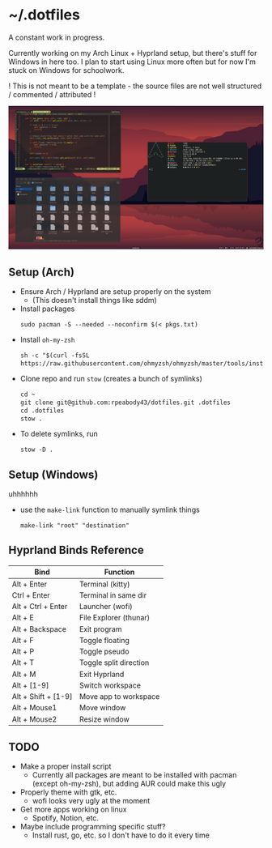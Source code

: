 # ~/.dotfiles
A constant work in progress.

Currently working on my Arch Linux + Hyprland setup, but there's stuff for 
Windows in here too. I plan to start using Linux more often but for now I'm
stuck on Windows for schoolwork.

! This is not meant to be a template - the source files are not 
well structured / commented / attributed !

![Screenshot](./screenshot.png)

## Setup (Arch)

- Ensure Arch / Hyprland are setup properly on the system
  - (This doesn't install things like sddm)
- Install packages
  ```
  sudo pacman -S --needed --noconfirm $(< pkgs.txt)
  ```
- Install `oh-my-zsh`
  ```
  sh -c "$(curl -fsSL https://raw.githubusercontent.com/ohmyzsh/ohmyzsh/master/tools/install.sh)"
  ```
- Clone repo and run `stow` (creates a bunch of symlinks)
  ```
  cd ~
  git clone git@github.com:rpeabody43/dotfiles.git .dotfiles
  cd .dotfiles
  stow .
  ```
- To delete symlinks, run
  ```
  stow -D .
  ```

## Setup (Windows)

uhhhhhh

- use the `make-link` function to manually symlink things
  ```
  make-link "root" "destination"
  ```
## Hyprland Binds Reference
| Bind | Function |
|--|--|
| Alt + Enter | Terminal (kitty) |
| Ctrl + Enter | Terminal in same dir|
| Alt + Ctrl + Enter | Launcher (wofi) |
| Alt + E | File Explorer (thunar) |
| Alt + Backspace | Exit program |
| Alt + F | Toggle floating |
| Alt + P | Toggle pseudo |
| Alt + T | Toggle split direction |
| Alt + M | Exit Hyprland |
| Alt + [1-9] | Switch workspace |
| Alt + Shift + [1-9] | Move app to workspace |
| Alt + Mouse1 | Move window |
| Alt + Mouse2 | Resize window |

## TODO
- Make a proper install script
  - Currently all packages are meant to be installed with pacman 
    (except oh-my-zsh), but adding AUR could make this ugly
- Properly theme with gtk, etc.
  - wofi looks very ugly at the moment
- Get more apps working on linux
  - Spotify, Notion, etc.
- Maybe include programming specific stuff?
  - Install rust, go, etc. so I don't have to do it every time

